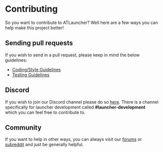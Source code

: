 # Contributing
So you want to contribute to ATLauncher? Well here are a few ways you can help make this project better!

## Sending pull requests
If you wish to send in a pull request, please keep in mind the below guidelines:

- [Coding/Style Guidelines](STYLE.md)
- [Testing Guidelines](TESTING.md)

## Discord
If you wish to join our Discord channel please do so [here](https://discordapp.com/invite/0eXDtXikrVAJffxY). There is a channel specifically for launcher development called **#launcher-development** which you can feel free to contribute to.

## Community
If you want to help in other ways, you can always visit our [forums](https://forums.atlauncher.com) or [subreddit](http://www.reddit.com/r/ATLauncher) and just be generally helpful.